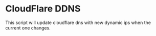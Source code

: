 # CloudFlare DDNS
This script will update cloudflare dns with new dynamic ips when the current one changes.